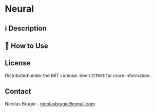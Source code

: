 # Neural


## ℹ️️ Description

## 🔧 How to Use


<!-- LICENSE -->
## License

Distributed under the MIT License. See `LICENSE` for more information.

<!-- CONTACT -->
## Contact
Nicolas Brugie - nicolasbrugie@gmail.com
